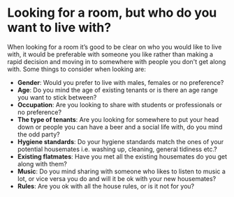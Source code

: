 Looking for a room, but who do you want to live with?
=====================================================

When looking for a room it’s good to be clear on who you would like to live
with, it would be preferable with someone you like rather than making a rapid
decision and moving in to somewhere with people you don't get along with. Some
things to consider when looking are:

* **Gender**: Would you prefer to live with males, females or no preference?
* **Age**: Do you mind the age of existing tenants or is there an age range you want to stick between?
* **Occupation**: Are you looking to share with students or professionals or no preference?
* **The type of tenants**: Are you looking for somewhere to put your head down or people you can have a beer and a social life with, do you mind the odd party?
* **Hygiene standards**: Do your hygiene standards match the ones of your potential housemates i.e. washing up, cleaning, general tidiness etc.?
* **Existing flatmates**: Have you met all the existing housemates do you get along with them?
* **Music**: Do you mind sharing with someone who likes to listen to music a lot, or vice versa you do and will it be ok with your new housemates?
* **Rules**: Are you ok with all the house rules, or is it not for you?
